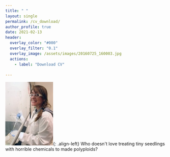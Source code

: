 ```yaml
---
title: " "
layout: single
permalink: /cv_download/
author_profile: true
date: 2021-02-13
header:
  overlay_color: "#000"
  overlay_filter: "0.1"
  overlay_image: /assets/images/20160725_160003.jpg
  actions:
    - label: "Download CV"

---
```


![image-left](../assets/images/colchicinepic.jpg){: .align-left} Who doesn't love treating tiny seedlings with horrible chemicals to made polyploids?
